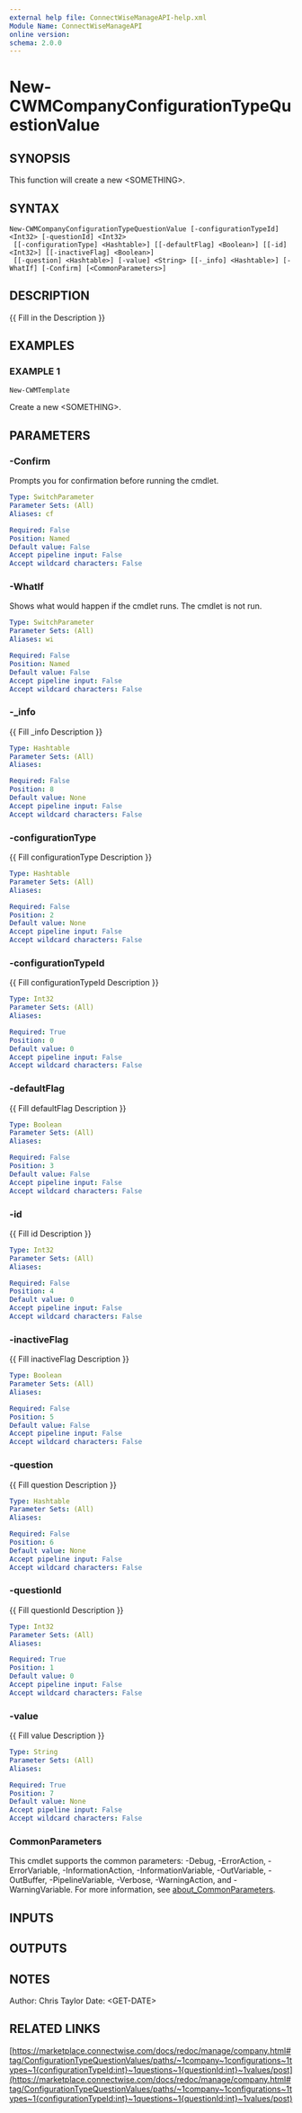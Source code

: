 ```yaml
---
external help file: ConnectWiseManageAPI-help.xml
Module Name: ConnectWiseManageAPI
online version:
schema: 2.0.0
---
```


# New-CWMCompanyConfigurationTypeQuestionValue

## SYNOPSIS
This function will create a new \<SOMETHING\>.

## SYNTAX

```
New-CWMCompanyConfigurationTypeQuestionValue [-configurationTypeId] <Int32> [-questionId] <Int32>
 [[-configurationType] <Hashtable>] [[-defaultFlag] <Boolean>] [[-id] <Int32>] [[-inactiveFlag] <Boolean>]
 [[-question] <Hashtable>] [-value] <String> [[-_info] <Hashtable>] [-WhatIf] [-Confirm] [<CommonParameters>]
```

## DESCRIPTION
{{ Fill in the Description }}

## EXAMPLES

### EXAMPLE 1
```powershell
New-CWMTemplate
```

Create a new \<SOMETHING\>.

## PARAMETERS

### -Confirm
Prompts you for confirmation before running the cmdlet.

```yaml
Type: SwitchParameter
Parameter Sets: (All)
Aliases: cf

Required: False
Position: Named
Default value: False
Accept pipeline input: False
Accept wildcard characters: False
```

### -WhatIf
Shows what would happen if the cmdlet runs.
The cmdlet is not run.

```yaml
Type: SwitchParameter
Parameter Sets: (All)
Aliases: wi

Required: False
Position: Named
Default value: False
Accept pipeline input: False
Accept wildcard characters: False
```

### -_info
{{ Fill _info Description }}

```yaml
Type: Hashtable
Parameter Sets: (All)
Aliases:

Required: False
Position: 8
Default value: None
Accept pipeline input: False
Accept wildcard characters: False
```

### -configurationType
{{ Fill configurationType Description }}

```yaml
Type: Hashtable
Parameter Sets: (All)
Aliases:

Required: False
Position: 2
Default value: None
Accept pipeline input: False
Accept wildcard characters: False
```

### -configurationTypeId
{{ Fill configurationTypeId Description }}

```yaml
Type: Int32
Parameter Sets: (All)
Aliases:

Required: True
Position: 0
Default value: 0
Accept pipeline input: False
Accept wildcard characters: False
```

### -defaultFlag
{{ Fill defaultFlag Description }}

```yaml
Type: Boolean
Parameter Sets: (All)
Aliases:

Required: False
Position: 3
Default value: False
Accept pipeline input: False
Accept wildcard characters: False
```

### -id
{{ Fill id Description }}

```yaml
Type: Int32
Parameter Sets: (All)
Aliases:

Required: False
Position: 4
Default value: 0
Accept pipeline input: False
Accept wildcard characters: False
```

### -inactiveFlag
{{ Fill inactiveFlag Description }}

```yaml
Type: Boolean
Parameter Sets: (All)
Aliases:

Required: False
Position: 5
Default value: False
Accept pipeline input: False
Accept wildcard characters: False
```

### -question
{{ Fill question Description }}

```yaml
Type: Hashtable
Parameter Sets: (All)
Aliases:

Required: False
Position: 6
Default value: None
Accept pipeline input: False
Accept wildcard characters: False
```

### -questionId
{{ Fill questionId Description }}

```yaml
Type: Int32
Parameter Sets: (All)
Aliases:

Required: True
Position: 1
Default value: 0
Accept pipeline input: False
Accept wildcard characters: False
```

### -value
{{ Fill value Description }}

```yaml
Type: String
Parameter Sets: (All)
Aliases:

Required: True
Position: 7
Default value: None
Accept pipeline input: False
Accept wildcard characters: False
```

### CommonParameters
This cmdlet supports the common parameters: -Debug, -ErrorAction, -ErrorVariable, -InformationAction, -InformationVariable, -OutVariable, -OutBuffer, -PipelineVariable, -Verbose, -WarningAction, and -WarningVariable. For more information, see [about_CommonParameters](http://go.microsoft.com/fwlink/?LinkID=113216).

## INPUTS

## OUTPUTS

## NOTES
Author: Chris Taylor Date: \<GET-DATE\>

## RELATED LINKS

[https://marketplace.connectwise.com/docs/redoc/manage/company.html#tag/ConfigurationTypeQuestionValues/paths/~1company~1configurations~1types~1{configurationTypeId:int}~1questions~1{questionId:int}~1values/post](https://marketplace.connectwise.com/docs/redoc/manage/company.html#tag/ConfigurationTypeQuestionValues/paths/~1company~1configurations~1types~1{configurationTypeId:int}~1questions~1{questionId:int}~1values/post)


